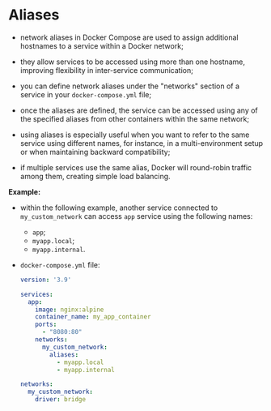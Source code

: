 # Aliases

- network aliases in Docker Compose are used to assign additional hostnames to a service within a Docker network;
- they allow services to be accessed using more than one hostname, improving flexibility in inter-service communication;
- you can define network aliases under the "networks" section of a service in your `docker-compose.yml` file;


- once the aliases are defined, the service can be accessed using any of the specified aliases from other containers within the same network;
- using aliases is especially useful when you want to refer to the same service using different names, for instance, in a multi-environment setup or when maintaining backward compatibility;
- if multiple services use the same alias, Docker will round-robin traffic among them, creating simple load balancing.

**Example:**

- within the following example, another service connected to `my_custom_network` can access `app` service using the following names: 
  - `app`;
  - `myapp.local`;
  - `myapp.internal`.
- `docker-compose.yml` file:

    ```yaml
    version: '3.9'
    
    services:
      app:
        image: nginx:alpine
        container_name: my_app_container
        ports:
          - "8080:80"
        networks:
          my_custom_network:
            aliases:
              - myapp.local
              - myapp.internal
    
    networks:
      my_custom_network:
        driver: bridge
    ```
